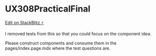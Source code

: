 # UX308PracticalFinal

[Edit on StackBlitz ⚡️](https://stackblitz.com/github/rhildred/UX308PracticalFinal)

I removed tests from this so that you could focus on the component idea.

Please construct components and consume them in the pages/index.page.mdx where the test questions are.

